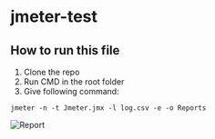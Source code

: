 # jmeter-test
## How to run this file

1. Clone the repo
2. Run CMD in the root folder
3. Give following command:

```
jmeter -n -t Jmeter.jmx -l log.csv -e -o Reports
```
![Report](https://user-images.githubusercontent.com/96485899/147378674-0cd595a5-8c4b-448b-ba0c-6bc49582f29f.PNG)
